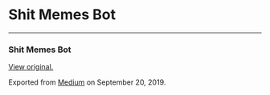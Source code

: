 Shit Memes Bot
==============

------------------------------------------------------------------------

### Shit Memes Bot

  

[View original.](https://medium.com/p/e21e6c545582)

Exported from [Medium](https://medium.com) on September 20, 2019.
